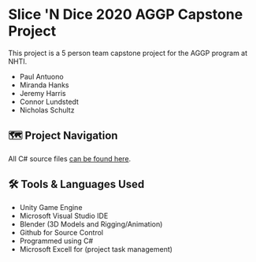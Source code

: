 # Slice 'N Dice 2020 AGGP Capstone Project

This project is a 5 person team capstone project for the AGGP program at NHTI.

- Paul Antuono
- Miranda Hanks
- Jeremy Harris
- Connor Lundstedt
- Nicholas Schultz

## 	:world_map: Project Navigation

All C# source files [can be found here](https://github.com/AGGP-NHTI/Capstone2020_SliceNDice/tree/master/work/SliceNDice/Assets/Scripts).

## 	:hammer_and_wrench: Tools & Languages Used
- Unity Game Engine
- Microsoft Visual Studio IDE
- Blender (3D Models and Rigging/Animation)
- Github for Source Control
- Programmed using C#
- Microsoft Excell for (project task management)


